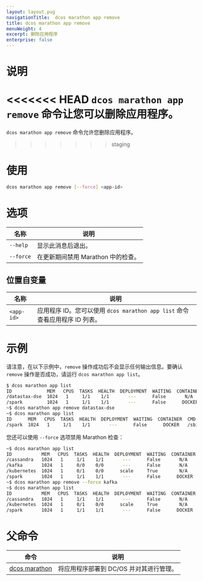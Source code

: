 ```yaml
---
layout: layout.pug
navigationTitle:  dcos marathon app remove
title: dcos marathon app remove
menuWeight: 4
excerpt: 删除应用程序
enterprise: false
---
```



# 说明

<<<<<<< HEAD
`dcos marathon app remove` 命令让您可以删除应用程序。
=======
`dcos marathon app remove` 命令允许您删除应用程序。
>>>>>>> staging

# 使用

```bash
dcos marathon app remove [--force] <app-id>
```

# 选项

| 名称 | 说明 |
|---------|-------------|
| `--help` | 显示此消息后退出。 |
| `--force` | 在更新期间禁用 Marathon 中的检查。|

## 位置自变量

| 名称 | 说明 |
|---------|-------------|
| `<app-id>` | 应用程序 ID。您可以使用 `dcos marathon app list` 命令查看应用程序 ID 列表。|




# 示例

请注意，在以下示例中，`remove` 操作成功后不会显示任何输出信息。要确认 `remove` 操作是否成功，请运行 `dcos marathon app list`。


```bash
$ dcos marathon app list
ID             MEM   CPUS  TASKS  HEALTH  DEPLOYMENT  WAITING  CONTAINER  CMD            
/datastax-dse  1024   1     1/1    1/1       ---      False       N/A     export...      
/spark         1024   1     1/1    1/1       ---      False      DOCKER   /sbin/init.sh  
~$ dcos marathon app remove datastax-dse
~$ dcos marathon app list
ID      MEM   CPUS  TASKS  HEALTH  DEPLOYMENT  WAITING  CONTAINER  CMD            
/spark  1024   1     1/1    1/1       ---      False      DOCKER   /sbin/init.sh  
```

您还可以使用 `--force` 选项禁用 Marathon 检查：

```bash
~$ dcos marathon app list
ID           MEM   CPUS  TASKS  HEALTH  DEPLOYMENT  WAITING  CONTAINER  CMD            
/cassandra   1024   1     1/1    1/1       ---      False       N/A     export...      
/kafka       1024   1     0/0    0/0       ---      False       N/A     export...      
/kubernetes  1024   1     0/1    0/0      scale     True        N/A     export...      
/spark       1024   1     1/1    1/1       ---      False      DOCKER   /sbin/init.sh  
~$ dcos marathon app remove --force kafka
~$ dcos marathon app list
ID           MEM   CPUS  TASKS  HEALTH  DEPLOYMENT  WAITING  CONTAINER  CMD            
/cassandra   1024   1     1/1    1/1       ---      False       N/A     export...      
/kubernetes  1024   1     0/1    0/0      scale     True        N/A     export...      
/spark       1024   1     1/1    1/1       ---      False      DOCKER   /sbin/init.sh  
```

# 父命令

| 命令 | 说明 |
|---------|-------------|
| [dcos marathon](/cn/1.12/cli/command-reference/dcos-marathon/) | 将应用程序部署到 DC/OS 并对其进行管理。|